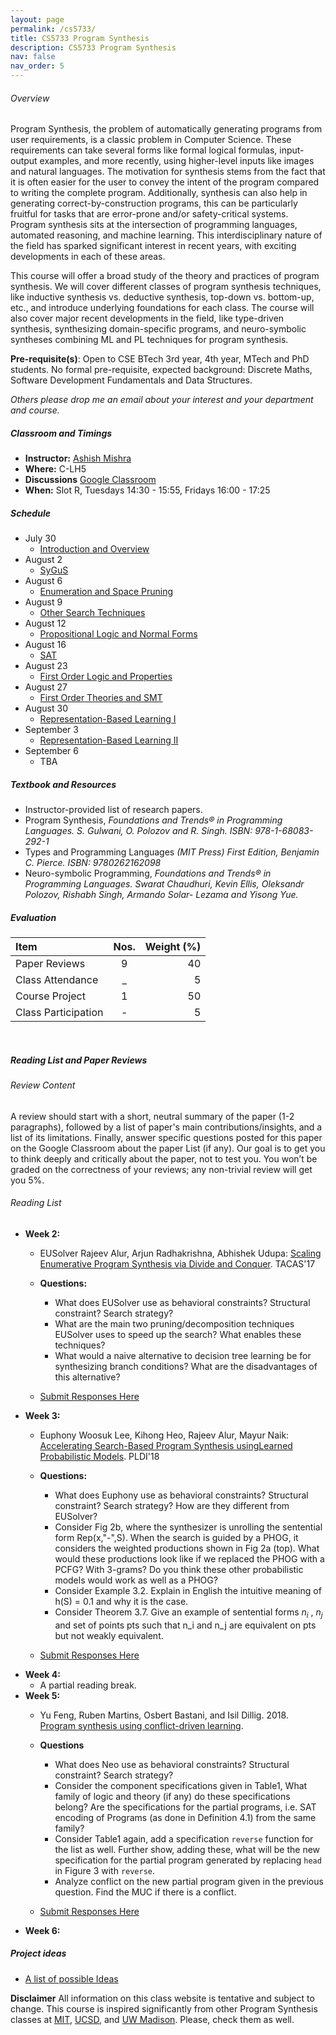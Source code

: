 ```yaml
---
layout: page
permalink: /cs5733/
title: CS5733 Program Synthesis
description: CS5733 Program Synthesis
nav: false
nav_order: 5
---
```

<!-- 
> A language that doesn't affect the way you think about
> programming is not worth knowing.

<div align="right">  
-- Alan Perlis, First recipient of Turing Award, 1966.
</div> -->

###### Overview

Program Synthesis, the problem of automatically generating programs from user requirements, is a classic problem in Computer Science. These requirements can take several forms like formal logical formulas, input-output examples, and more recently, using higher-level
inputs like images and natural languages. The motivation for synthesis stems from the fact that it is often easier for the user to convey the intent of the
program compared to writing the complete program. 
Additionally, synthesis can also help in
generating correct-by-construction programs, this can be particularly fruitful for tasks that are
error-prone and/or safety-critical systems.
Program synthesis sits at the intersection of programming languages, automated reasoning, and machine learning. This interdisciplinary nature of the field has sparked significant interest in recent years, with exciting developments in each of these areas.

This course will offer a broad study of the theory and practices of program synthesis. We will cover different classes of program synthesis techniques, like inductive synthesis vs. deductive synthesis, top-down vs. bottom-up, etc., and introduce underlying foundations for each class. The course will also cover major recent developments in the field, like type-driven synthesis, synthesizing domain-specific programs, and neuro-symbolic syntheses combining ML and PL techniques for program synthesis.

**Pre-requisite(s)**: Open to CSE BTech 3rd year, 4th year, MTech and PhD students. 
No formal pre-requisite, expected background: Discrete Maths, Software Development Fundamentals and Data Structures.

_Others please drop me an email about your interest and your department and course._

##### Classroom and Timings

* **Instructor:** [Ashish Mishra](https://aegis-iisc.github.io)
* **Where:** C-LH5 
* **Discussions** [Google Classroom](https://classroom.google.com/c/NzAxNjQ4NTkwNDcx?cjc=qrrtyho)
* **When:** Slot R, Tuesdays 14:30 - 15:55, Fridays 16:00 - 17:25 

##### Schedule

- July 30  
    - [Introduction and Overview](../assets/pdf/l1.pdf)
- August 2 
    - [SyGuS](../assets/pdf/l2.pdf)
- August 6 
    - [Enumeration and Space Pruning](../assets/pdf/l3.pdf)
- August 9
    - [Other Search Techniques](../assets/pdf/l4.pdf)
- August 12
    - [Propositional Logic and Normal Forms](../assets/pdf/l5.pdf)
- August 16
    - [SAT](../assets/pdf/l6.pdf)
- August 23
    - [First Order Logic and Properties](../assets/pdf/l7.pdf)
- August 27
    - [First Order Theories and SMT](../assets/pdf/l8.pdf)
- August 30
    -  [Representation-Based Learning I](../assets/pdf/l9.pdf)
- September 3
    - [Representation-Based Learning II](../assets/pdf/l10.pdf) 
- September 6
    - TBA



<!-- 
| Date       | Topic             | Slides                           | 
| ---------- | ----------------- | ---------------------------------|
| July 30    |   Introduction    | [slides](assests/pdf/l1.pdf)     |  -->

##### Textbook and Resources

* Instructor-provided list of research papers.
* Program Synthesis, _Foundations and Trends® in Programming Languages. 
S. Gulwani, O. Polozov and R. Singh. ISBN: 978-1-68083-292-1_
* Types and Programming Languages _(MIT Press) First Edition, Benjamin C. Pierce. ISBN: 9780262162098_
* Neuro-symbolic Programming, _Foundations and Trends® in Programming Languages. Swarat Chaudhuri, Kevin Ellis, Oleksandr Polozov, Rishabh Singh, Armando Solar- Lezama and Yisong Yue._

 
##### Evaluation

| Item                |    Nos.  |  Weight (%)   |
|:--------------------|:--------:|--------------:|
| Paper Reviews       |     9    |     40        |
| Class Attendance    |     _    |     5         |
| Course Project      |     1    |     50        |
| Class Participation |     -    |     5         |

&nbsp;
##### Reading List and Paper Reviews

###### Review Content
A review should start with a short, neutral summary of the paper (1-2 paragraphs), followed by a list of paper's main contributions/insights, and a list of its limitations. Finally, answer specific questions posted for this paper on the Google Classroom about the paper List (if any). Our goal is to get you to think deeply and critically about the paper, not to test you. You won’t be graded on the correctness of your reviews; any non-trivial review will get you 5%.

###### Reading List 
 - **Week 2:**
    - EUSolver Rajeev Alur, Arjun Radhakrishna, Abhishek Udupa: [Scaling Enumerative Program Synthesis via Divide and Conquer](https://arjunradhakrishna.github.io/publications/tacas2017.pdf). TACAS'17

    - **Questions:**
        -   What does EUSolver use as behavioral constraints? Structural constraint? Search strategy?
        - What are the main two pruning/decomposition techniques EUSolver uses to speed up the search? What enables these techniques?
        - What would a naive alternative to decision tree learning be for synthesizing branch conditions? What are the disadvantages of this alternative?


    - [Submit Responses Here](https://forms.gle/NZyufs7zb1sCYo5Z8)
- **Week 3:**
    - Euphony Woosuk Lee, Kihong Heo, Rajeev Alur, Mayur Naik:       [Accelerating Search-Based Program Synthesis usingLearned Probabilistic Models](https://www.cis.upenn.edu/~alur/PLDI18.pdf). PLDI'18
    - **Questions:**
        - What does Euphony use as behavioral constraints? Structural constraint? Search strategy? How are they different from EUSolver?
        - Consider Fig 2b, where the synthesizer is unrolling the sentential form Rep(x,"-",S). When the search is guided by a PHOG, it considers the weighted productions shown in Fig 2a (top). What would these productions look like if we replaced the PHOG with a PCFG? With 3-grams? Do you think these other probabilistic models would work as well as a PHOG?
        - Consider Example 3.2. Explain in English the intuitive meaning of h(S) = 0.1 and why it is the case.
        - Consider Theorem 3.7. Give an example of sentential forms $n_i$ , $n_j$ and set of points pts such that n_i and n_j are equivalent on pts but not weakly equivalent.

    - [Submit Responses Here](https://forms.gle/jDtPFK7bMFBFFeCf8)   
- **Week 4:** 
    - A partial reading break.
- **Week 5:** 
    - Yu Feng, Ruben Martins, Osbert Bastani, and Isil Dillig. 2018. [Program synthesis using conflict-driven learning](https://trustml.github.io/docs/pldi18b.pdf).
    - **Questions**
        - What does Neo use as behavioral constraints? Structural constraint? Search strategy? 
        - Consider the component specifications given in Table1,  What family of logic and theory (if any) do these specifications belong? Are the specifications for the partial programs, i.e. SAT encoding of Programs (as done in Definition 4.1) from the same family?
        - Consider Table1 again, add a specification `reverse` function for the list as well. Further show, adding these, what will be the new specification for the partial program generated by replacing `head` in Figure 3 with `reverse`.
        - Analyze conflict on the new partial program given in the previous question. Find the MUC if there is a conflict. 

    - [Submit Responses Here](https://forms.gle/ptzuHpXCDwcLc6Ks5)
- **Week 6:** 

##### Project ideas 
- [A list of possible Ideas](/projectscs5733/)

**Disclaimer** 
All information on this class website is tentative and subject to change.
This course is inspired significantly from other Program Synthesis classes at [MIT](https://people.csail.mit.edu/asolar/SynthesisCourse/), [UCSD](https://github.com/nadia-polikarpova/cse291-program-synthesis/), and [UW Madison](https://github.com/lorisdanto/cs703-program-synthesis). Please, check them as well.

<!-- 
Some useful links for self
-- Logic
https://www.cs.purdue.edu/homes/roopsha/cs560rap
https://web.stanford.edu/class/cs156/0910/
https://lara.epfl.ch/w/_media/sav15/calculus-of-computation-slides.pdf
https://community.wvu.edu/~krsubramani/courses/backupcourses/dm2Spr2013/coursetext/CalcofComp.pdf
</div> -->